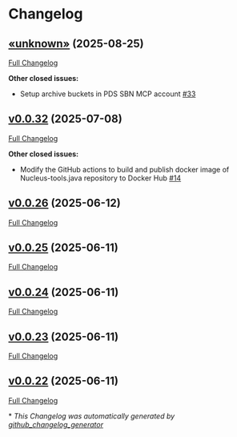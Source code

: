 # Changelog

## [«unknown»](https://github.com/NASA-PDS/nucleus-tools-java/tree/«unknown») (2025-08-25)

[Full Changelog](https://github.com/NASA-PDS/nucleus-tools-java/compare/v0.0.32...«unknown»)

**Other closed issues:**

- Setup archive buckets in PDS SBN MCP account [\#33](https://github.com/NASA-PDS/nucleus-tools-java/issues/33)

## [v0.0.32](https://github.com/NASA-PDS/nucleus-tools-java/tree/v0.0.32) (2025-07-08)

[Full Changelog](https://github.com/NASA-PDS/nucleus-tools-java/compare/v0.0.26...v0.0.32)

**Other closed issues:**

- Modify the GitHub actions to build and publish docker image of Nucleus-tools.java repository to Docker Hub [\#14](https://github.com/NASA-PDS/nucleus-tools-java/issues/14)

## [v0.0.26](https://github.com/NASA-PDS/nucleus-tools-java/tree/v0.0.26) (2025-06-12)

[Full Changelog](https://github.com/NASA-PDS/nucleus-tools-java/compare/v0.0.25...v0.0.26)

## [v0.0.25](https://github.com/NASA-PDS/nucleus-tools-java/tree/v0.0.25) (2025-06-11)

[Full Changelog](https://github.com/NASA-PDS/nucleus-tools-java/compare/v0.0.24...v0.0.25)

## [v0.0.24](https://github.com/NASA-PDS/nucleus-tools-java/tree/v0.0.24) (2025-06-11)

[Full Changelog](https://github.com/NASA-PDS/nucleus-tools-java/compare/v0.0.23...v0.0.24)

## [v0.0.23](https://github.com/NASA-PDS/nucleus-tools-java/tree/v0.0.23) (2025-06-11)

[Full Changelog](https://github.com/NASA-PDS/nucleus-tools-java/compare/v0.0.22...v0.0.23)

## [v0.0.22](https://github.com/NASA-PDS/nucleus-tools-java/tree/v0.0.22) (2025-06-11)

[Full Changelog](https://github.com/NASA-PDS/nucleus-tools-java/compare/a2fdba189d61b91dffb728ee4c3dfca6d07a8421...v0.0.22)



\* *This Changelog was automatically generated by [github_changelog_generator](https://github.com/github-changelog-generator/github-changelog-generator)*
